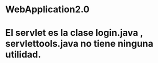 # WebApplication2.0
# El servlet es la clase login.java , servlettools.java no tiene ninguna utilidad.
